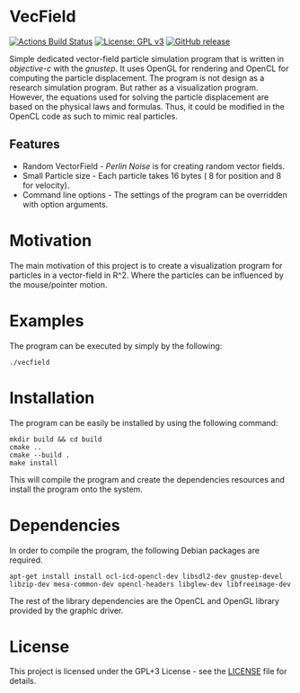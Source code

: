 # VecField #
[![Actions Build Status](https://github.com/voldien/vecfield/workflows/vecfield/badge.svg?branch=master)](https://github.com/voldien/vecfield/actions)
[![License: GPL v3](https://img.shields.io/badge/License-GPLv3-blue.svg)](https://www.gnu.org/licenses/gpl-3.0)
[![GitHub release](https://img.shields.io/github/release/voldien/vecfield.svg)](https://github.com/voldien/vecfield/releases)

Simple dedicated vector-field particle simulation program that is written in *objective-c* with the *gnustep*. It uses OpenGL for rendering and OpenCL for computing the particle displacement.
The program is not design as a research simulation program. But rather as a visualization program. However, the equations used for solving the particle displacement are based on the physical laws and formulas. Thus, it could be modified in the OpenCL code as such to mimic real particles.

## Features ##
* Random VectorField - *Perlin Noise* is for creating random vector fields.
* Small Particle size - Each particle takes 16 bytes ( 8 for position and 8 for velocity).
* Command line options - The settings of the program can be overridden with option arguments.

# Motivation #
The main motivation of this project is to create a visualization program for particles in a vector-field in R^2. Where the particles
can be influenced by the mouse/pointer motion.

# Examples #
The program can be executed by simply by the following:
```
./vecfield
```

# Installation # 
The program can be easily be installed by using the following command:
```
mkdir build && cd build
cmake ..
cmake --build .
make install
```
This will compile the program and create the dependencies resources and install the program onto the system.

# Dependencies #
In order to compile the program, the following Debian packages are required.
```
apt-get install install ocl-icd-opencl-dev libsdl2-dev gnustep-devel libzip-dev mesa-common-dev opencl-headers libglew-dev libfreeimage-dev
```
The rest of the library dependencies are the OpenCL and OpenGL library provided by the graphic driver.

# License #
This project is licensed under the GPL+3 License - see the [LICENSE](LICENSE) file for details.

